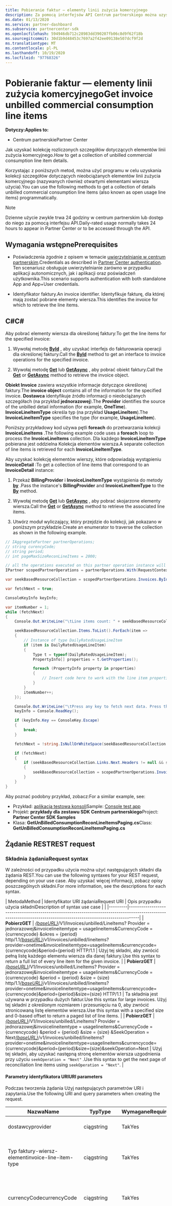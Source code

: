 ```yaml
---
title: Pobieranie faktur — elementy linii zużycia komercyjnego
description: Za pomocą interfejsów API Centrum partnerskiego można uzyskać kolekcję nienaliczanych szczegółowych informacji o towarach związanych z sprzedażą komercyjną dla określonej faktury.
ms.date: 01/13/2020
ms.service: partner-dashboard
ms.subservice: partnercenter-sdk
ms.openlocfilehash: 594946db712c28983dd390207fb06c8d9f62f18b
ms.sourcegitcommit: 30d1b9d48453c7697a2f42ee09138e507dcf9f2d
ms.translationtype: MT
ms.contentlocale: pl-PL
ms.lasthandoff: 10/19/2020
ms.locfileid: "97768326"
---
```

# <a name="get-invoice-unbilled-commercial-consumption-line-items"></a><span data-ttu-id="91459-103">Pobieranie faktur — elementy linii zużycia komercyjnego</span><span class="sxs-lookup"><span data-stu-id="91459-103">Get invoice unbilled commercial consumption line items</span></span>

<span data-ttu-id="91459-104">**Dotyczy:**</span><span class="sxs-lookup"><span data-stu-id="91459-104">**Applies to:**</span></span>

- <span data-ttu-id="91459-105">Centrum partnerskie</span><span class="sxs-lookup"><span data-stu-id="91459-105">Partner Center</span></span>

<span data-ttu-id="91459-106">Jak uzyskać kolekcję rozliczonych szczegółów dotyczących elementów linii zużycia komercyjnego.</span><span class="sxs-lookup"><span data-stu-id="91459-106">How to get a collection of unbilled commercial consumption line item details.</span></span>

<span data-ttu-id="91459-107">Korzystając z poniższych metod, można użyć programu w celu uzyskania kolekcji szczegółów dotyczących nieobciążanych elementów linii zużycia komercyjnego (nazywanych również otwartymi elementami wiersza użycia).</span><span class="sxs-lookup"><span data-stu-id="91459-107">You can use the following methods to get a collection of details unbilled commercial consumption line items (also known as open usage line items) programmatically.</span></span>

>[!NOTE]
><span data-ttu-id="91459-108">Dzienne użycie zwykle trwa 24 godziny w centrum partnerskim lub dostęp do niego za pomocą interfejsu API.</span><span class="sxs-lookup"><span data-stu-id="91459-108">Daily-rated usage normally takes 24 hours to appear in Partner Center or to be accessed through the API.</span></span>

## <a name="prerequisites"></a><span data-ttu-id="91459-109">Wymagania wstępne</span><span class="sxs-lookup"><span data-stu-id="91459-109">Prerequisites</span></span>

- <span data-ttu-id="91459-110">Poświadczenia zgodnie z opisem w temacie [uwierzytelnianie w centrum partnerskim](partner-center-authentication.md).</span><span class="sxs-lookup"><span data-stu-id="91459-110">Credentials as described in [Partner Center authentication](partner-center-authentication.md).</span></span> <span data-ttu-id="91459-111">Ten scenariusz obsługuje uwierzytelnianie zarówno w przypadku aplikacji autonomicznych, jak i aplikacji oraz poświadczeń użytkownika.</span><span class="sxs-lookup"><span data-stu-id="91459-111">This scenario supports authentication with both standalone App and App+User credentials.</span></span>

- <span data-ttu-id="91459-112">Identyfikator faktury.</span><span class="sxs-lookup"><span data-stu-id="91459-112">An invoice identifier.</span></span> <span data-ttu-id="91459-113">Identyfikuje fakturę, dla której mają zostać pobrane elementy wiersza.</span><span class="sxs-lookup"><span data-stu-id="91459-113">This identifies the invoice for which to retrieve the line items.</span></span>

## <a name="c"></a><span data-ttu-id="91459-114">C\#</span><span class="sxs-lookup"><span data-stu-id="91459-114">C\#</span></span>

<span data-ttu-id="91459-115">Aby pobrać elementy wiersza dla określonej faktury:</span><span class="sxs-lookup"><span data-stu-id="91459-115">To get the line items for the specified invoice:</span></span>

1. <span data-ttu-id="91459-116">Wywołaj metodę [**ById**](/dotnet/api/microsoft.store.partnercenter.invoices.iinvoicecollection.byid) , aby uzyskać interfejs do fakturowania operacji dla określonej faktury.</span><span class="sxs-lookup"><span data-stu-id="91459-116">Call the [**ById**](/dotnet/api/microsoft.store.partnercenter.invoices.iinvoicecollection.byid) method to get an interface to invoice operations for the specified invoice.</span></span>

2. <span data-ttu-id="91459-117">Wywołaj metodę [**Get**](/dotnet/api/microsoft.store.partnercenter.invoices.iinvoice.get) lub [**GetAsync**](/dotnet/api/microsoft.store.partnercenter.invoices.iinvoice.getasync) , aby pobrać obiekt faktury.</span><span class="sxs-lookup"><span data-stu-id="91459-117">Call the [**Get**](/dotnet/api/microsoft.store.partnercenter.invoices.iinvoice.get) or [**GetAsync**](/dotnet/api/microsoft.store.partnercenter.invoices.iinvoice.getasync) method to retrieve the invoice object.</span></span>

<span data-ttu-id="91459-118">**Obiekt Invoice** zawiera wszystkie informacje dotyczące określonej faktury.</span><span class="sxs-lookup"><span data-stu-id="91459-118">The **invoice object** contains all of the information for the specified invoice.</span></span> <span data-ttu-id="91459-119">**Dostawca** identyfikuje źródło informacji o nieobciążanych szczegółach (na przykład **jednorazowej**).</span><span class="sxs-lookup"><span data-stu-id="91459-119">The **Provider** identifies the source of the unbilled detail information (for example, **OneTime**).</span></span> <span data-ttu-id="91459-120">**InvoiceLineItemType** określa typ (na przykład **UsageLineItem**).</span><span class="sxs-lookup"><span data-stu-id="91459-120">The **InvoiceLineItemType** specifies the type (for example, **UsageLineItem**).</span></span>

<span data-ttu-id="91459-121">Poniższy przykładowy kod używa pętli **foreach** do przetwarzania kolekcji **InvoiceLineItems** .</span><span class="sxs-lookup"><span data-stu-id="91459-121">The following example code uses a **foreach** loop to process the **InvoiceLineItems** collection.</span></span> <span data-ttu-id="91459-122">Dla każdego **InvoiceLineItemType** pobierana jest oddzielna Kolekcja elementów wiersza.</span><span class="sxs-lookup"><span data-stu-id="91459-122">A separate collection of line items is retrieved for each **InvoiceLineItemType**.</span></span>

<span data-ttu-id="91459-123">Aby uzyskać kolekcję elementów wierszy, które odpowiadają wystąpieniu **InvoiceDetail** :</span><span class="sxs-lookup"><span data-stu-id="91459-123">To get a collection of line items that correspond to an **InvoiceDetail** instance:</span></span>

1. <span data-ttu-id="91459-124">Przekaż **BillingProvider** i **InvoiceLineItemType** wystąpienia do metody [**by**](/dotnet/api/microsoft.store.partnercenter.invoices.iinvoice.by) .</span><span class="sxs-lookup"><span data-stu-id="91459-124">Pass the instance's **BillingProvider** and **InvoiceLineItemType** to the [**By**](/dotnet/api/microsoft.store.partnercenter.invoices.iinvoice.by) method.</span></span>

2. <span data-ttu-id="91459-125">Wywołaj metodę [**Get**](/dotnet/api/microsoft.store.partnercenter.invoices.iinvoice.get) lub [**GetAsync**](/dotnet/api/microsoft.store.partnercenter.invoices.iinvoice.getasync) , aby pobrać skojarzone elementy wiersza.</span><span class="sxs-lookup"><span data-stu-id="91459-125">Call the [**Get**](/dotnet/api/microsoft.store.partnercenter.invoices.iinvoice.get) or [**GetAsync**](/dotnet/api/microsoft.store.partnercenter.invoices.iinvoice.getasync) method to retrieve the associated line items.</span></span>
3. <span data-ttu-id="91459-126">Utwórz moduł wyliczający, który przejdzie do kolekcji, jak pokazano w poniższym przykładzie.</span><span class="sxs-lookup"><span data-stu-id="91459-126">Create an enumerator to traverse the collection as shown in the following example.</span></span>

``` csharp
// IAggregatePartner partnerOperations;
// string curencyCode;
// string period;
// int pageMaxSizeReconLineItems = 2000;

// all the operations executed on this partner operation instance will share the same correlation Id but will differ in request Id
IPartner scopedPartnerOperations = partnerOperations.With(RequestContextFactory.Instance.Create(Guid.NewGuid()));

var seekBasedResourceCollection = scopedPartnerOperations.Invoices.ById("unbilled").By("onetime", "usagelineitems", curencyCode, period, pageMaxSizeReconLineItems).Get();

var fetchNext = true;

ConsoleKeyInfo keyInfo;

var itemNumber = 1;
while (fetchNext)
{
    Console.Out.WriteLine("\tLine items count: " + seekBasedResourceCollection.Items.Count());

    seekBasedResourceCollection.Items.ToList().ForEach(item =>
    {
        // Instance of type DailyRatedUsageLineItem
        if (item is DailyRatedUsageLineItem)
        {
            Type t = typeof(DailyRatedUsageLineItem);
            PropertyInfo[] properties = t.GetProperties();

            foreach (PropertyInfo property in properties)
            {
                // Insert code here to work with the line item properties
            }
        }
        itemNumber++;
    });

    Console.Out.WriteLine("\tPress any key to fetch next data. Press the Escape (Esc) key to quit: \n");
    keyInfo = Console.ReadKey();

    if (keyInfo.Key == ConsoleKey.Escape)
    {
        break;
    }

    fetchNext = !string.IsNullOrWhiteSpace(seekBasedResourceCollection.ContinuationToken);

    if (fetchNext)
    {
        if (seekBasedResourceCollection.Links.Next.Headers != null && seekBasedResourceCollection.Links.Next.Headers.Any())
        {
            seekBasedResourceCollection = scopedPartnerOperations.Invoices.ById("unbilled").By("onetime", "usagelineitems", curencyCode, period, pageMaxSizeReconLineItems).Seek(seekBasedResourceCollection.ContinuationToken, SeekOperation.Next);
        }
    }
}
```

<span data-ttu-id="91459-127">Aby poznać podobny przykład, zobacz:</span><span class="sxs-lookup"><span data-stu-id="91459-127">For a similar example, see:</span></span>

- <span data-ttu-id="91459-128">Przykład: [aplikacja testowa konsoli](console-test-app.md)</span><span class="sxs-lookup"><span data-stu-id="91459-128">Sample: [Console test app](console-test-app.md)</span></span>
- <span data-ttu-id="91459-129">Projekt: **przykłady dla zestawu SDK Centrum partnerskiego**</span><span class="sxs-lookup"><span data-stu-id="91459-129">Project: **Partner Center SDK Samples**</span></span>
- <span data-ttu-id="91459-130">Klasa: **GetUnBilledConsumptionReconLineItemsPaging.cs**</span><span class="sxs-lookup"><span data-stu-id="91459-130">Class: **GetUnBilledConsumptionReconLineItemsPaging.cs**</span></span>

## <a name="rest-request"></a><span data-ttu-id="91459-131">Żądanie REST</span><span class="sxs-lookup"><span data-stu-id="91459-131">REST request</span></span>

### <a name="request-syntax"></a><span data-ttu-id="91459-132">Składnia żądania</span><span class="sxs-lookup"><span data-stu-id="91459-132">Request syntax</span></span>

<span data-ttu-id="91459-133">W zależności od przypadku użycia można użyć następujących składni dla żądania REST.</span><span class="sxs-lookup"><span data-stu-id="91459-133">You can use the following syntaxes for your REST request, depending on your use case.</span></span> <span data-ttu-id="91459-134">Aby uzyskać więcej informacji, zobacz opisy poszczególnych składni.</span><span class="sxs-lookup"><span data-stu-id="91459-134">For more information, see the descriptions for each syntax.</span></span>

 | <span data-ttu-id="91459-135">Metoda</span><span class="sxs-lookup"><span data-stu-id="91459-135">Method</span></span>  | <span data-ttu-id="91459-136">Identyfikator URI żądania</span><span class="sxs-lookup"><span data-stu-id="91459-136">Request URI</span></span>         | <span data-ttu-id="91459-137">Opis przypadku użycia składni</span><span class="sxs-lookup"><span data-stu-id="91459-137">Description of syntax use case</span></span> |                                                                                                                                            |
|---------|-----------------------------------------------------------------------------------------------------------------------------------------------------------------|
| <span data-ttu-id="91459-138">**Pobierz**</span><span class="sxs-lookup"><span data-stu-id="91459-138">**GET**</span></span> | <span data-ttu-id="91459-139">[*{baseURL}*](partner-center-rest-urls.md)/V1/Invoices/unbilled/LineItems? Provider = jednorazowej&invoicelineitemtype = usagelineitems&CurrencyCode = {currencycode} &okres = {period} http/1.1</span><span class="sxs-lookup"><span data-stu-id="91459-139">[*{baseURL}*](partner-center-rest-urls.md)/v1/invoices/unbilled/lineitems?provider=onetime&invoicelineitemtype=usagelineitems&currencycode={currencycode}&period={period} HTTP/1.1</span></span>                              | <span data-ttu-id="91459-140">Użyj tej składni, aby zwrócić pełną listę każdego elementu wiersza dla danej faktury.</span><span class="sxs-lookup"><span data-stu-id="91459-140">Use this syntax to return a full list of every line item for the given invoice.</span></span> |
| <span data-ttu-id="91459-141">**Pobierz**</span><span class="sxs-lookup"><span data-stu-id="91459-141">**GET**</span></span> | <span data-ttu-id="91459-142">[*{baseURL}*](partner-center-rest-urls.md)/V1/Invoices/unbilled/LineItems? Provider = jednorazowej&invoicelineitemtype = usagelineitems&CurrencyCode = {currencycode} &period = {period} &size = {size} http/1.1</span><span class="sxs-lookup"><span data-stu-id="91459-142">[*{baseURL}*](partner-center-rest-urls.md)/v1/invoices/unbilled/lineitems?provider=onetime&invoicelineitemtype=usagelineitems&currencycode={currencycode}&period={period}&size={size} HTTP/1.1</span></span>  | <span data-ttu-id="91459-143">Ta składnia jest używana w przypadku dużych faktur.</span><span class="sxs-lookup"><span data-stu-id="91459-143">Use this syntax for large invoices.</span></span> <span data-ttu-id="91459-144">Użyj tej składni z określonym rozmiarem i przesunięciu na 0, aby zwrócić stronicowaną listę elementów wiersza.</span><span class="sxs-lookup"><span data-stu-id="91459-144">Use this syntax with a specified size and 0-based offset to return a paged list of line items.</span></span> |
| <span data-ttu-id="91459-145">**Pobierz**</span><span class="sxs-lookup"><span data-stu-id="91459-145">**GET**</span></span> | <span data-ttu-id="91459-146">[*{baseURL}*](partner-center-rest-urls.md)/V1/Invoices/unbilled/LineItems? Provider = jednorazowej&invoicelineitemtype = usagelineitems&CurrencyCode = {currencycode} &period = {period} &size = {size} &SeekOperation = Next</span><span class="sxs-lookup"><span data-stu-id="91459-146">[*{baseURL}*](partner-center-rest-urls.md)/v1/invoices/unbilled/lineitems?provider=onetime&invoicelineitemtype=usagelineitems&currencycode={currencycode}&period={period}&size={size}&seekOperation=Next</span></span>                               | <span data-ttu-id="91459-147">Użyj tej składni, aby uzyskać następną stronę elementów wiersza uzgodnienia przy użyciu `seekOperation = "Next"` .</span><span class="sxs-lookup"><span data-stu-id="91459-147">Use this syntax to get the next page of reconciliation line items using `seekOperation = "Next"`.</span></span> |

#### <a name="uri-parameters"></a><span data-ttu-id="91459-148">Parametry identyfikatora URI</span><span class="sxs-lookup"><span data-stu-id="91459-148">URI parameters</span></span>

<span data-ttu-id="91459-149">Podczas tworzenia żądania Użyj następujących parametrów URI i zapytania.</span><span class="sxs-lookup"><span data-stu-id="91459-149">Use the following URI and query parameters when creating the request.</span></span>

| <span data-ttu-id="91459-150">Nazwa</span><span class="sxs-lookup"><span data-stu-id="91459-150">Name</span></span>                   | <span data-ttu-id="91459-151">Typ</span><span class="sxs-lookup"><span data-stu-id="91459-151">Type</span></span>   | <span data-ttu-id="91459-152">Wymagane</span><span class="sxs-lookup"><span data-stu-id="91459-152">Required</span></span> | <span data-ttu-id="91459-153">Opis</span><span class="sxs-lookup"><span data-stu-id="91459-153">Description</span></span>                                                                     |
|------------------------|--------|----------|---------------------------------------------------------------------------------|
| <span data-ttu-id="91459-154">dostawcy</span><span class="sxs-lookup"><span data-stu-id="91459-154">provider</span></span>               | <span data-ttu-id="91459-155">ciąg</span><span class="sxs-lookup"><span data-stu-id="91459-155">string</span></span> | <span data-ttu-id="91459-156">Tak</span><span class="sxs-lookup"><span data-stu-id="91459-156">Yes</span></span>      | <span data-ttu-id="91459-157">Dostawca: "**jednorazowej**".</span><span class="sxs-lookup"><span data-stu-id="91459-157">The provider: "**OneTime**".</span></span>                                                |
| <span data-ttu-id="91459-158">Typ faktury-wiersz-element</span><span class="sxs-lookup"><span data-stu-id="91459-158">invoice-line-item-type</span></span> | <span data-ttu-id="91459-159">ciąg</span><span class="sxs-lookup"><span data-stu-id="91459-159">string</span></span> | <span data-ttu-id="91459-160">Tak</span><span class="sxs-lookup"><span data-stu-id="91459-160">Yes</span></span>      | <span data-ttu-id="91459-161">Typ faktury szczegóły: "**UsageLineItems**", "**UsageLineItems**".</span><span class="sxs-lookup"><span data-stu-id="91459-161">The type of invoice detail: "**UsageLineItems**", "**UsageLineItems**".</span></span>               |
| <span data-ttu-id="91459-162">currencyCode</span><span class="sxs-lookup"><span data-stu-id="91459-162">currencyCode</span></span>           | <span data-ttu-id="91459-163">ciąg</span><span class="sxs-lookup"><span data-stu-id="91459-163">string</span></span> | <span data-ttu-id="91459-164">Tak</span><span class="sxs-lookup"><span data-stu-id="91459-164">Yes</span></span>      | <span data-ttu-id="91459-165">Kod waluty dla nieobciążanych elementów wiersza.</span><span class="sxs-lookup"><span data-stu-id="91459-165">The currency code for the unbilled line items.</span></span>                                  |
| <span data-ttu-id="91459-166">period</span><span class="sxs-lookup"><span data-stu-id="91459-166">period</span></span>                 | <span data-ttu-id="91459-167">ciąg</span><span class="sxs-lookup"><span data-stu-id="91459-167">string</span></span> | <span data-ttu-id="91459-168">Tak</span><span class="sxs-lookup"><span data-stu-id="91459-168">Yes</span></span>      | <span data-ttu-id="91459-169">Okres nienaliczanych Rekonesans (na przykład: **Current**, **Previous**).</span><span class="sxs-lookup"><span data-stu-id="91459-169">The period for unbilled recon (for example: **current**, **previous**).</span></span><br/><br/><span data-ttu-id="91459-170">**Poprzedni** — Jeśli cykl rozliczeniowy jest 01/01/2020 – 01/31/2020, najprawdopodobniej jest generowana faktura między 02/06/2020 i 02/08/2020 czasu UTC.</span><span class="sxs-lookup"><span data-stu-id="91459-170">**Previous** – if the billing cycle is 01/01/2020 – 01/31/2020 then, most likely that your invoice is generated between 02/06/2020 and 02/08/2020 UTC time.</span></span> <span data-ttu-id="91459-171">Jeśli musisz wykonać zapytanie dotyczące nienaliczanych danych użycia cyklu rozliczeniowego (01/01/2020 – 01/31/2020) w dowolnym momencie od 02/01/2020 i daty wygenerowanej przez fakturę (która jest między 02/06/2020 i 02/08/2020 czasu UTC), należy wybrać okres jako "poprzedni".</span><span class="sxs-lookup"><span data-stu-id="91459-171">If you need to query your unbilled usage data of the billing cycle (01/01/2020 – 01/31/2020) on any time between 02/01/2020 and the invoice-generated date (which is between 02/06/2020 and 02/08/2020 UTC time), then, you need to choose Period as "Previous".</span></span><br/><br/><span data-ttu-id="91459-172">**Current** — Jeśli cykl rozliczeniowy ma wartość 01/01/2020 – 01/31/2020, najprawdopodobniej jest generowana faktura między 02/06/2020 i 02/08/2020 czasu UTC.</span><span class="sxs-lookup"><span data-stu-id="91459-172">**Current** – if the billing cycle is 01/01/2020 – 01/31/2020 then, most likely that your invoice is generated between 02/06/2020 and 02/08/2020 UTC time.</span></span> <span data-ttu-id="91459-173">Jeśli musisz wykonać zapytanie dotyczące nienaliczanych danych użycia cyklu rozliczeniowego (01/01/2020 – 01/31/2020) w dowolnym momencie od 01/01/2020 do 01/31/2020, który znajduje się w danym cyklu rozliczeniowym, należy wybrać okres jako "bieżący".</span><span class="sxs-lookup"><span data-stu-id="91459-173">If you need to query your unbilled usage data of the billing cycle (01/01/2020 – 01/31/2020) on any time between 01/01/2020 and 01/31/2020 which is within your billing cycle, then, you need to choose Period as "Current".</span></span> |
| <span data-ttu-id="91459-174">size</span><span class="sxs-lookup"><span data-stu-id="91459-174">size</span></span>                   | <span data-ttu-id="91459-175">liczba</span><span class="sxs-lookup"><span data-stu-id="91459-175">number</span></span> | <span data-ttu-id="91459-176">Nie</span><span class="sxs-lookup"><span data-stu-id="91459-176">No</span></span>       | <span data-ttu-id="91459-177">Maksymalna liczba elementów do zwrócenia.</span><span class="sxs-lookup"><span data-stu-id="91459-177">The maximum number of items to return.</span></span> <span data-ttu-id="91459-178">Domyślny rozmiar to 2000.</span><span class="sxs-lookup"><span data-stu-id="91459-178">The default size is 2000.</span></span>                    |
| <span data-ttu-id="91459-179">seekOperation</span><span class="sxs-lookup"><span data-stu-id="91459-179">seekOperation</span></span>          | <span data-ttu-id="91459-180">ciąg</span><span class="sxs-lookup"><span data-stu-id="91459-180">string</span></span> | <span data-ttu-id="91459-181">Nie</span><span class="sxs-lookup"><span data-stu-id="91459-181">No</span></span>       | <span data-ttu-id="91459-182">Ustaw `seekOperation=Next` , aby uzyskać następną stronę elementów linii uzgadniania.</span><span class="sxs-lookup"><span data-stu-id="91459-182">Set `seekOperation=Next` to get the next page of reconciliation line items.</span></span>                |

### <a name="request-headers"></a><span data-ttu-id="91459-183">Nagłówki żądań</span><span class="sxs-lookup"><span data-stu-id="91459-183">Request headers</span></span>

<span data-ttu-id="91459-184">Aby uzyskać więcej informacji, zobacz [nagłówki REST Centrum partnerskiego](headers.md).</span><span class="sxs-lookup"><span data-stu-id="91459-184">For more information, see [Partner Center REST headers](headers.md).</span></span>

### <a name="request-body"></a><span data-ttu-id="91459-185">Treść żądania</span><span class="sxs-lookup"><span data-stu-id="91459-185">Request body</span></span>

<span data-ttu-id="91459-186">Brak.</span><span class="sxs-lookup"><span data-stu-id="91459-186">None.</span></span>

## <a name="rest-response"></a><span data-ttu-id="91459-187">Odpowiedź REST</span><span class="sxs-lookup"><span data-stu-id="91459-187">REST response</span></span>

<span data-ttu-id="91459-188">Jeśli to się powiedzie, odpowiedź zawiera kolekcję szczegółów elementu wiersza.</span><span class="sxs-lookup"><span data-stu-id="91459-188">If successful, the response contains the collection of line item details.</span></span>

<span data-ttu-id="91459-189">*Dla pozycji **line ItemType** wartość **Purchase** jest mapowana na **nową** , a **zwrot** wartości jest mapowany na **przycisk Anuluj**.*</span><span class="sxs-lookup"><span data-stu-id="91459-189">*For the line item **ChargeType**, the value **Purchase** is mapped to **New** and the value **Refund** is mapped to **Cancel**.*</span></span>

### <a name="response-success-and-error-codes"></a><span data-ttu-id="91459-190">Kody sukcesu i błędów odpowiedzi</span><span class="sxs-lookup"><span data-stu-id="91459-190">Response success and error codes</span></span>

<span data-ttu-id="91459-191">Każda odpowiedź zawiera kod stanu HTTP, który wskazuje powodzenie lub niepowodzenie i dodatkowe informacje debugowania.</span><span class="sxs-lookup"><span data-stu-id="91459-191">Each response comes with an HTTP status code that indicates success or failure and additional debugging information.</span></span> <span data-ttu-id="91459-192">Użyj narzędzia do śledzenia sieci, aby odczytać ten kod, typ błędu i dodatkowe parametry.</span><span class="sxs-lookup"><span data-stu-id="91459-192">Use a network trace tool to read this code, error type, and additional parameters.</span></span> <span data-ttu-id="91459-193">Aby uzyskać pełną listę, zobacz [kody błędów REST centrum partnera](error-codes.md).</span><span class="sxs-lookup"><span data-stu-id="91459-193">For the full list, see [Partner Center REST error codes](error-codes.md).</span></span>

## <a name="request-response-examples"></a><span data-ttu-id="91459-194">Przykłady żądania-odpowiedź</span><span class="sxs-lookup"><span data-stu-id="91459-194">Request-response examples</span></span>

### <a name="request-response-example-1"></a><span data-ttu-id="91459-195">Przykład żądania — odpowiedź 1</span><span class="sxs-lookup"><span data-stu-id="91459-195">Request-response example 1</span></span>

<span data-ttu-id="91459-196">Następujące szczegóły dotyczą tego przykładu:</span><span class="sxs-lookup"><span data-stu-id="91459-196">The following details apply to this example:</span></span>

- <span data-ttu-id="91459-197">**Dostawca**: **jednorazowej**</span><span class="sxs-lookup"><span data-stu-id="91459-197">**Provider**: **OneTime**</span></span>
- <span data-ttu-id="91459-198">**InvoiceLineItemType**: **UsageLineItems**</span><span class="sxs-lookup"><span data-stu-id="91459-198">**InvoiceLineItemType**: **UsageLineItems**</span></span>
- <span data-ttu-id="91459-199">**Okres**: **poprzedni**</span><span class="sxs-lookup"><span data-stu-id="91459-199">**Period**: **Previous**</span></span>

#### <a name="request-example-1"></a><span data-ttu-id="91459-200">Przykład żądania 1</span><span class="sxs-lookup"><span data-stu-id="91459-200">Request example 1</span></span>

```http
GET https://api.partnercenter.microsoft.com/v1//invoices/unbilled/lineitems?provider=onetime&invoicelineitemtype=usagelineitems&currencycode=usd&period=previous&size=2000 HTTP/1.1
Authorization: Bearer <token>
Accept: application/json
MS-RequestId: 1234ecb8-37af-45f4-a1a1-358de3ca2b9e
MS-CorrelationId: 5e612512-4345-4bb0-866e-47aeda031234
X-Locale: en-US
MS-PartnerCenter-Application: Partner Center .NET SDK Samples
Host: api.partnercenter.microsoft.com
```

### <a name="response-example-1"></a><span data-ttu-id="91459-201">Przykład odpowiedzi 1</span><span class="sxs-lookup"><span data-stu-id="91459-201">Response example 1</span></span>

```http
HTTP/1.1 200 OK
Content-Length: 2484
Content-Type: application/json; charset=utf-8
MS-CorrelationId: 5e612512-4345-4bb0-866e-47aeda031234
MS-RequestId: 1234ecb8-37af-45f4-a1a1-358de3ca2b9e
MS-CV: bpqyomePDUqrSSYC.0
MS-ServerId: 202010406
Date: Wed, 20 Feb 2019 19:59:27 GMT

{
    "totalCount": 2,
    "items": [
        {
            "partnerId": "00083575-bbd0-54de-b2ad-0f5b0e927d71",
            "partnerName": "MTBC",
            "customerId": "",
            "customerName": "",
            "customerDomainName": "",
            "invoiceNumber": "",
            "productId": "",
            "skuId": "",
            "availabilityId": "",
            "skuName": "VM-Series Next-Generation Firewall (Bundle 2 PAYG)",
            "productName": "VM-Series Next Generation Firewall",
            "publisherName": "Test Alto Networks, Inc.",
            "publisherId": "",
            "subscriptionId": "12345678-04d9-421c-baf8-e3b8dd62ddba",
            "subscriptionDescription": "Pay-As-You-Go",
            "chargeStartDate": "2019-01-01T00:00:00Z",
            "chargeEndDate": "2019-02-01T00:00:00Z",
            "usageDate": "2019-01-01T00:00:00Z",
            "meterType": "1 Compute Hour - 4core",
            "meterCategory": "Virtual Machine Licenses",
            "meterId": "4core",
            "meterSubCategory": "VM-Series Next Generation Firewall",
            "meterName": "VM-Series Next Generation Firewall - VM-Series Next-Generation Firewall (Bundle 2 PAYG) - 4 Core Hours",
            "meterRegion": "",
            "unitOfMeasure": "1 Hour",
            "resourceLocation": "EASTUS",
            "consumedService": "Microsoft.Compute",
            "resourceGroup": "ECH-PAN-RG",
            "resourceUri": "/subscriptions/12345678-04d9-421c-baf8-e3b8dd62ddba/resourceGroups/ECH-PAN-RG/providers/Microsoft.Compute/virtualMachines/echpanfw",
            "tags": "",
            "additionalInfo": "{  \"ImageType\": null,  \"ServiceType\": \"Standard_D3_v2\",  \"VMName\": null,  \"VMProperties\": null,  \"UsageType\": \"ComputeHR_SW\"}",
            "serviceInfo1": "",
            "serviceInfo2": "",
            "customerCountry": "",
            "mpnId": "1234567",
            "resellerMpnId": "",
            "chargeType": "",
            "unitPrice": 1.2799888920023,
            "quantity": 24.0,
            "unitType": "",
            "billingPreTaxTotal": 30.7197334080551,
            "billingCurrency": "USD",
            "pricingPreTaxTotal": 30.7197334080551,
            "pricingCurrency": "USD",
            "entitlementId": "1234547f-b249-4edd-9319-637862d8c0b4",
            "entitlementDescription": "Partner Subscription",
            "pcToBCExchangeRate": 1,
            "pcToBCExchangeRateDate": "2019-08-01T00:00:00Z",
            "effectiveUnitPrice": 0,
            "rateOfPartnerEarnedCredit": 0,
            "invoiceLineItemType": "usage_line_items",
            "billingProvider": "marketplace",
            "attributes": {
                "objectType": "DailyRatedUsageLineItem"
            }
         },
         {
            "partnerId": "00083575-bbd0-54de-b2ad-0f5b0e927d71",
            "partnerName": "MTBC",
            "customerId": "",
            "customerName": "",
            "customerDomainName": "",
            "invoiceNumber": "",
            "productId": "",
            "skuId": "",
            "availabilityId": "",
            "skuName": "VM-Series Next-Generation Firewall (Bundle 2 PAYG)",
            "productName": "VM-Series Next Generation Firewall",
            "publisherName": "Test Alto Networks, Inc.",
            "publisherId": "",
            "subscriptionId": "12345678-04d9-421c-baf8-e3b8dd62ddba",
            "subscriptionDescription": "Pay-As-You-Go",
            "chargeStartDate": "2019-01-01T00:00:00Z",
            "chargeEndDate": "2019-02-01T00:00:00Z",
            "usageDate": "2019-01-02T00:00:00Z",
            "meterType": "1 Compute Hour - 4core",
            "meterCategory": "Virtual Machine Licenses",
            "meterId": "4core",
            "meterSubCategory": "VM-Series Next Generation Firewall",
            "meterName": "VM-Series Next Generation Firewall - VM-Series Next-Generation Firewall (Bundle 2 PAYG) - 4 Core Hours",
            "meterRegion": "",
            "unitOfMeasure": "1 Hour",
            "resourceLocation": "EASTUS",
            "consumedService": "Microsoft.Compute",
            "resourceGroup": "ECH-PAN-RG",
            "resourceUri": "/subscriptions/12345678-04d9-421c-baf8-e3b8dd62ddba/resourceGroups/ECH-PAN-RG/providers/Microsoft.Compute/virtualMachines/echpanfw",
            "tags": "",
            "additionalInfo": "{  \"ImageType\": null,  \"ServiceType\": \"Standard_D3_v2\",  \"VMName\": null,  \"VMProperties\": null,  \"UsageType\": \"ComputeHR_SW\"}",
            "serviceInfo1": "",
            "serviceInfo2": "",
            "customerCountry": "",
            "mpnId": "1234567",
            "resellerMpnId": "",
            "chargeType": "",
            "unitPrice": 1.2799888920023,
            "quantity": 24.0,
            "unitType": "",
            "billingPreTaxTotal": 30.7197334080551,
            "billingCurrency": "USD",
            "pricingPreTaxTotal": 30.7197334080551,
            "pricingCurrency": "USD",
            "entitlementId": "31cdf47f-b249-4edd-9319-637862d12345",
            "entitlementDescription": "Partner Subscription",
            "pcToBCExchangeRate": 1,
            "pcToBCExchangeRateDate": "2019-08-01T00:00:00Z",
            "effectiveUnitPrice": 0,
            "rateOfPartnerEarnedCredit": 0,
            "invoiceLineItemType": "usage_line_items",
            "billingProvider": "marketplace",
            "attributes": {
                "objectType": "DailyRatedUsageLineItem"
            }
        }
    ],
    "links": {
        "self": {
            "uri": "/invoices/unbilled/lineitems?provider=onetime&invoicelineitemtype=usagelineitems&currencycode=usd&period=previous&size=2000",
            "method": "GET",
            "headers": []
        },
        "next": {
            "uri": "/invoices/unbilled/lineitems?provider=onetime&invoicelineitemtype=usagelineitems&currencycode=usd&period=previous&size=2000&seekOperation=Next",
            "method": "GET",
            "headers": [
                {
                    "key": "MS-ContinuationToken",
                    "value": "AQAAAA=="
                }
            ]
        }
    },
    "attributes": {
        "objectType": "Collection"
    }
}
```

### <a name="request-response-example-2"></a><span data-ttu-id="91459-202">Przykład żądania — odpowiedź 2</span><span class="sxs-lookup"><span data-stu-id="91459-202">Request-response example 2</span></span>

<span data-ttu-id="91459-203">Następujące szczegóły dotyczą tego przykładu:</span><span class="sxs-lookup"><span data-stu-id="91459-203">The following details apply to this example:</span></span>

- <span data-ttu-id="91459-204">**Dostawca**: **jednorazowej**</span><span class="sxs-lookup"><span data-stu-id="91459-204">**Provider**: **OneTime**</span></span>
- <span data-ttu-id="91459-205">**InvoiceLineItemType**: **UsageLineItems**</span><span class="sxs-lookup"><span data-stu-id="91459-205">**InvoiceLineItemType**: **UsageLineItems**</span></span>
- <span data-ttu-id="91459-206">**Okres**: **poprzedni**</span><span class="sxs-lookup"><span data-stu-id="91459-206">**Period**: **Previous**</span></span>
- <span data-ttu-id="91459-207">**SeekOperation**: **dalej**</span><span class="sxs-lookup"><span data-stu-id="91459-207">**SeekOperation**: **Next**</span></span>

#### <a name="request-example-2"></a><span data-ttu-id="91459-208">Przykład żądania 2</span><span class="sxs-lookup"><span data-stu-id="91459-208">Request example 2</span></span>

```http
GET https://api.partnercenter.microsoft.com/v1/invoices/unbilled/lineitems?provider=onetime&invoiceLineItemType=usagelineitems&currencyCode=usd&period=previous&size=2000&seekoperation=next HTTP/1.1
Authorization: Bearer <token>
Accept: application/json
MS-ContinuationToken: d19617b8-fbe5-4684-a5d8-0230972fb0cf,0705c4a9-39f7-4261-ba6d-53e24a9ce47d_a4ayc/80/OGda4BO/1o/V0etpOqiLx1JwB5S3beHW0s=,0d81c700-98b4-4b13-9129-ffd5620f72e7
MS-RequestId: 1234ecb8-37af-45f4-a1a1-358de3ca2b9e
MS-CorrelationId: 5e612512-4345-4bb0-866e-47aeda031234
X-Locale: en-US
MS-PartnerCenter-Application: Partner Center .NET SDK Samples
Host: api.partnercenter.microsoft.com
```

#### <a name="response-example-2"></a><span data-ttu-id="91459-209">Przykład odpowiedzi 2</span><span class="sxs-lookup"><span data-stu-id="91459-209">Response example 2</span></span>

```http
HTTP/1.1 200 OK
Content-Length: 2484
Content-Type: application/json; charset=utf-8
MS-CorrelationId: 5e612512-4345-4bb0-866e-47aeda031234
MS-RequestId: 1234ecb8-37af-45f4-a1a1-358de3ca2b9e
MS-CV: bpqyomePDUqrSSYC.0
MS-ServerId: 202010406
Date: Wed, 20 Feb 2019 19:59:27 GMT

{
    "totalCount": 1,
    "items": [
        {
            "partnerId": "00083575-bbd0-54de-b2ad-0f5b0e927d71",
            "partnerName": "MTBC",
            "customerId": "",
            "customerName": "",
            "customerDomainName": "",
            "invoiceNumber": "",
            "productId": "",
            "skuId": "",
            "availabilityId": "",
            "skuName": "VM-Series Next-Generation Firewall (Bundle 2 PAYG)",
            "productName": "VM-Series Next Generation Firewall",
            "publisherName": "Test Alto Networks, Inc.",
            "publisherId": "",
            "subscriptionId": "12345678-04d9-421c-baf8-e3b8dd62ddba",
            "subscriptionDescription": "Pay-As-You-Go",
            "chargeStartDate": "2019-01-01T00:00:00Z",
            "chargeEndDate": "2019-02-01T00:00:00Z",
            "usageDate": "2019-01-02T00:00:00Z",
            "meterType": "1 Compute Hour - 4core",
            "meterCategory": "Virtual Machine Licenses",
            "meterId": "4core",
            "meterSubCategory": "VM-Series Next Generation Firewall",
            "meterName": "VM-Series Next Generation Firewall - VM-Series Next-Generation Firewall (Bundle 2 PAYG) - 4 Core Hours",
            "meterRegion": "",
            "unitOfMeasure": "1 Hour",
            "resourceLocation": "EASTUS",
            "consumedService": "Microsoft.Compute",
            "resourceGroup": "ECH-PAN-RG",
            "resourceUri": "/subscriptions/12345678-04d9-421c-baf8-e3b8dd62ddba/resourceGroups/ECH-PAN-RG/providers/Microsoft.Compute/virtualMachines/echpanfw",
            "tags": "",
            "additionalInfo": "{  \"ImageType\": null,  \"ServiceType\": \"Standard_D3_v2\",  \"VMName\": null,  \"VMProperties\": null,  \"UsageType\": \"ComputeHR_SW\"}",
            "serviceInfo1": "",
            "serviceInfo2": "",
            "customerCountry": "",
            "mpnId": "1234567",
            "resellerMpnId": "",
            "chargeType": "",
            "unitPrice": 1.2799888920023,
            "quantity": 24.0,
            "unitType": "",
            "billingPreTaxTotal": 30.7197334080551,
            "billingCurrency": "USD",
            "pricingPreTaxTotal": 30.7197334080551,
            "pricingCurrency": "USD",
            "entitlementId": "31cdf47f-b249-4edd-9319-637862d8c0b4",
            "entitlementDescription": "Partner Subscription",
            "pcToBCExchangeRate": 1,
            "pcToBCExchangeRateDate": "2019-08-01T00:00:00Z",
            "effectiveUnitPrice": 0,
            "rateOfPartnerEarnedCredit": 0,
            "invoiceLineItemType": "usage_line_items",
            "billingProvider": "marketplace",
            "attributes": {
                "objectType": "DailyRatedUsageLineItem"
            }
        }
    ],
    "links": {
        "self": {
             "uri": "/invoices/unbilled/lineitems?provider=onetime&invoicelineitemtype=usagelineitems&currencycode=usd&period=previous&size=2000",
            "method": "GET",
            "headers": []
        }
    },
    "attributes": {
        "objectType": "Collection"
    }
}
```
